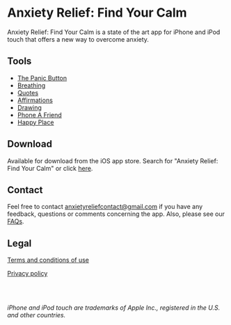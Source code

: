 # Anxiety Relief: Find Your Calm

Anxiety Relief: Find Your Calm is a state of the art app for iPhone and iPod touch that offers a new way to overcome anxiety.

## Tools

- [The Panic Button](tools/panicbutton.md)
- [Breathing](tools/breathing.md)
- [Quotes](tools/quotes.md)
- [Affirmations](tools/affirmation.md)
- [Drawing](tools/drawing.md)
- [Phone A Friend](tools/phone.md)
- [Happy Place](tools/happyplace.md)

## Download

Available for download from the iOS app store. Search for "Anxiety Relief: Find Your Calm" or click [here](https://apps.apple.com/gb/app/anxiety-relief-find-your-calm/id1460568970).

## Contact

Feel free to contact <anxietyreliefcontact@gmail.com> if you have any feedback, questions or comments concerning the app. Also, please see our [FAQs](faq.md).

## Legal

[Terms and conditions of use](legal/terms.md)

[Privacy policy](legal/privacy-policy.md)

<br><br>

*iPhone and iPod touch are trademarks of Apple Inc., registered in the U.S. and other countries.*

